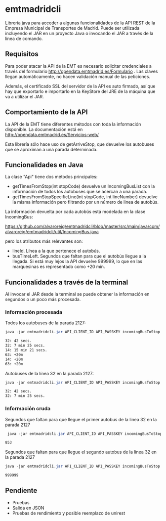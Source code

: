 emtmadridcli
============

Librería java para acceder a algunas funcionalidades de la API REST de la Empresa Municipal de Transportes de Madrid. Puede ser utilizada incluyendo el JAR en un proyecto Java o invocando el JAR a través de la linea de comando.

## Requisitos

Para poder atacar la API de la EMT es necesario solicitar credenciales a través del formulario http://opendata.emtmadrid.es/Formulario . Las claves llegan automáticamente, no hacen validación manual de las peticiones. 

Además, el certificado SSL del servidor de la API es auto firmado, así que hay que exportarlo e importarlo en la KeyStore del JRE de la máquina que va a utilizar el JAR.

## Comportamiento de la API

La API de la EMT tiene diferentes métodos con toda la información disponible. La documentación está en http://opendata.emtmadrid.es/Servicios-web/

Esta librería sólo hace uso de getArriveStop, que devuelve los autobuses que se aproximan a una parada determinada. 

## Funcionalidades en Java

La clase "Api" tiene dos métodos principales:

* getTimesFromStop(int stopCode) devuelve un IncomingBusList con la información de todos los autobuses que se acercan a una parada.
* getTimesFromStopSpecificLine(int stopCode, int lineNumber) devuelve la misma información pero filtrando por un número de linea de autobús.

La información devuelta por cada autobús está modelada en la clase IncomingBus: 

https://github.com/alvaroreig/emtmadridcli/blob/master/src/main/java/com/alvaroreig/emtmadridcli/util/IncomingBus.java

pero los atributos más relevantes son:

* lineId. Línea a la que pertenece el autobús.
* busTimeLeft. Segundos que faltan para que el autobús llegue a la llegada. Si está muy lejos la API devuelve 999999, lo que en las marquesinas es representado como +20 min.

## Funcionalidades a través de la terminal

Al invocar el JAR desde la terminal se puede obtener la información en segundos o un poco más procesada.

### Información procesada

Todos los autobuses de la parada 2127:

```java
java -jar emtmadridcli.jar API_CLIENT_ID API_PASSKEY incomingBusToStop pretty-console 2127
```

```bash
32: 42 secs.
32: 7 min 25 secs.
14: 15 min 21 secs.
63: +20m
14: +20m
63: +20m
```

Autobuses de la línea 32 en la parada 2127:

```java
java -jar emtmadridcli.jar API_CLIENT_ID API_PASSKEY incomingBusToStop pretty-console 2127 32
```

```bash
32: 42 secs.
32: 7 min 25 secs.
```

### Información cruda

Segundos que faltan para que llegue el primer autobus de la linea 32 en la parada 2127

```java
 java -jar emtmadridcli.jar API_CLIENT_ID API_PASSKEY incomingBusToStop bare-seconds 2127 32 0
 ```
 
 ```bash
853
```
 
 Segundos que faltan para que llegue el segundo autobus de la linea 32 en la parada 2127
 
 ```java
 java -jar emtmadridcli.jar API_CLIENT_ID API_PASSKEY incomingBusToStop bare-seconds 2127 32 1
 ```
 
 ```bash
999999
```

## Pendiente

* Pruebas
* Salida en JSON
* Pruebas de rendimiento y posible reemplazo de unirest